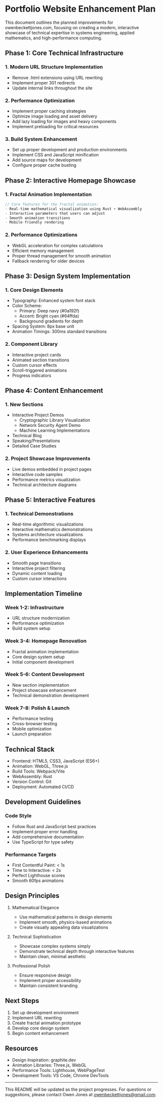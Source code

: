 # Portfolio Website Enhancement Plan

This document outlines the planned improvements for owenbeckettjones.com, focusing on creating a modern, interactive showcase of technical expertise in systems engineering, applied mathematics, and high-performance computing.

## Phase 1: Core Technical Infrastructure

### 1. Modern URL Structure Implementation
- Remove .html extensions using URL rewriting
- Implement proper 301 redirects
- Update internal links throughout the site

### 2. Performance Optimization
- Implement proper caching strategies
- Optimize image loading and asset delivery
- Add lazy loading for images and heavy components
- Implement preloading for critical resources

### 3. Build System Enhancement
- Set up proper development and production environments
- Implement CSS and JavaScript minification
- Add source maps for development
- Configure proper cache busting

## Phase 2: Interactive Homepage Showcase

### 1. Fractal Animation Implementation
```rust
// Core features for the fractal animation:
- Real-time mathematical visualization using Rust + WebAssembly
- Interactive parameters that users can adjust
- Smooth animation transitions
- Mobile-friendly rendering
```

### 2. Performance Optimizations
- WebGL acceleration for complex calculations
- Efficient memory management
- Proper thread management for smooth animation
- Fallback rendering for older devices

## Phase 3: Design System Implementation

### 1. Core Design Elements
- Typography: Enhanced system font stack
- Color Scheme: 
  - Primary: Deep navy (#0a192f)
  - Accent: Bright cyan (#64ffda)
  - Background gradients for depth
- Spacing System: 8px base unit
- Animation Timings: 300ms standard transitions

### 2. Component Library
- Interactive project cards
- Animated section transitions
- Custom cursor effects
- Scroll-triggered animations
- Progress indicators

## Phase 4: Content Enhancement

### 1. New Sections
- Interactive Project Demos
  - Cryptographic Library Visualization
  - Network Security Agent Demo
  - Machine Learning Implementations
- Technical Blog
- Speaking/Presentations
- Detailed Case Studies

### 2. Project Showcase Improvements
- Live demos embedded in project pages
- Interactive code samples
- Performance metrics visualization
- Technical architecture diagrams

## Phase 5: Interactive Features

### 1. Technical Demonstrations
- Real-time algorithmic visualizations
- Interactive mathematics demonstrations
- Systems architecture visualizations
- Performance benchmarking displays

### 2. User Experience Enhancements
- Smooth page transitions
- Interactive project filtering
- Dynamic content loading
- Custom cursor interactions

## Implementation Timeline

### Week 1-2: Infrastructure
- URL structure modernization
- Performance optimization
- Build system setup

### Week 3-4: Homepage Renovation
- Fractal animation implementation
- Core design system setup
- Initial component development

### Week 5-6: Content Development
- New section implementation
- Project showcase enhancement
- Technical demonstration development

### Week 7-8: Polish & Launch
- Performance testing
- Cross-browser testing
- Mobile optimization
- Launch preparation

## Technical Stack

- Frontend: HTML5, CSS3, JavaScript (ES6+)
- Animation: WebGL, Three.js
- Build Tools: Webpack/Vite
- WebAssembly: Rust
- Version Control: Git
- Deployment: Automated CI/CD

## Development Guidelines

### Code Style
- Follow Rust and JavaScript best practices
- Implement proper error handling
- Add comprehensive documentation
- Use TypeScript for type safety

### Performance Targets
- First Contentful Paint: < 1s
- Time to Interactive: < 2s
- Perfect Lighthouse scores
- Smooth 60fps animations

## Design Principles

1. Mathematical Elegance
   - Use mathematical patterns in design elements
   - Implement smooth, physics-based animations
   - Create visually appealing data visualizations

2. Technical Sophistication
   - Showcase complex systems simply
   - Demonstrate technical depth through interactive features
   - Maintain clean, minimal aesthetic

3. Professional Polish
   - Ensure responsive design
   - Implement proper accessibility
   - Maintain consistent branding

## Next Steps

1. Set up development environment
2. Implement URL rewriting
3. Create fractal animation prototype
4. Develop core design system
5. Begin content enhancement

## Resources

- Design Inspiration: graphite.dev
- Animation Libraries: Three.js, WebGL
- Performance Tools: Lighthouse, WebPageTest
- Development Tools: VS Code, Chrome DevTools

---

This README will be updated as the project progresses. For questions or suggestions, please contact Owen Jones at owenbeckettjones@gmail.com.
